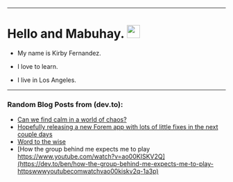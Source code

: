 
<img src="https://komarev.com/ghpvc/?username=kirbygit&style=flat-square&color=blue" alt=""/>

---
<h1>
  Hello and Mabuhay.
  <img src="https://media.giphy.com/media/hvRJCLFzcasrR4ia7z/giphy.gif" width="30px"/>
</h1>

- My name is Kirby Fernandez.

- I love to learn.

- I live in Los Angeles.

---

### Random Blog Posts from (dev.to):
<!-- BLOG-POST-LIST:START -->
- [Can we find calm in a world of chaos?](https://dev.to/ben/can-we-find-calm-in-a-world-of-chaos-34o0)
- [Hopefully releasing a new Forem app with lots of little fixes in the next couple days](https://dev.to/ben/hopefully-releasing-a-new-forem-app-with-lots-of-little-fixes-in-the-next-couple-days-4o0)
- [Word to the wise](https://dev.to/ben/word-to-the-wise-3ml5)
- [How the group behind me expects me to play https://www.youtube.com/watch?v=ao00KISKV2Q](https://dev.to/ben/how-the-group-behind-me-expects-me-to-play-httpswwwyoutubecomwatchvao00kiskv2q-1a3p)
<!-- BLOG-POST-LIST:END -->
